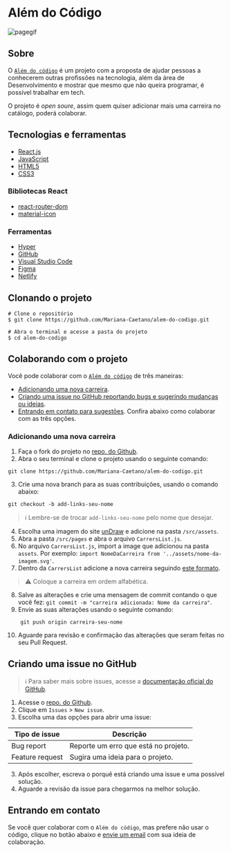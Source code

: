 # Além do Código
![pagegif](https://user-images.githubusercontent.com/67270558/181876178-fb16dad9-4a92-478c-80a9-3e84088bcb30.gif)

## Sobre

O [`Além do código`](https://alemdocodigo.netlify.app/) é um projeto com a proposta de ajudar pessoas a conhecerem outras profissões na tecnologia, além da área de Desenvolvimento e mostrar que mesmo que não queira programar, é possível trabalhar em tech.

O projeto é *open soure*, assim quem quiser adicionar mais uma carreira no catálogo, poderá colaborar.

## Tecnologias e ferramentas
- [React.js](https://pt-br.reactjs.org/)
- [JavaScript](https://developer.mozilla.org/pt-BR/docs/Web/JavaScript/)
- [HTML5](https://developer.mozilla.org/en-US/docs/Glossary/HTML5)
- [CSS3](https://developer.mozilla.org/pt-BR/docs/Web/CSS/)
### Bibliotecas React
- [react-router-dom](https://v5.reactrouter.com/web/guides/quick-start)
- [material-icon](https://mui.com/pt/material-ui/material-icons/)

### Ferramentas
- [Hyper](https://hyper.is/)
- [GitHub](https://docs.github.com/pt)
- [Visual Studio Code](https://code.visualstudio.com/)
- [Figma](https://www.figma.com/)
- [Netlify](https://www.netlify.com/)

## Clonando o projeto

```
# Clone o repositório
$ git clone https://github.com/Mariana-Caetano/alem-do-codigo.git

# Abra o terminal e acesse a pasta do projeto 
$ cd alem-do-codigo

```

## Colaborando com o projeto
Você pode colaborar com o [`Além do código`](https://alemdocodigo.netlify.app/) de três maneiras:
- [Adicionando uma nova carreira](#adicionando-uma-nova-carreira).
- [Criando uma issue no GitHub reportando bugs e sugerindo mudanças ou ideias]().
- [Entrando em contato para sugestões]().
Confira abaixo como colaborar com as três opções.
### Adicionando uma nova carreira
1. Faça o fork do projeto no [repo. do Github](https://github.com/Mariana-Caetano/alem-do-codigo).
2. Abra o seu terminal e clone o projeto usando o seguinte comando: 
```
git clone https://github.com/Mariana-Caetano/alem-do-codigo.git

```
3. Crie uma nova branch para as suas contribuições, usando o comando abaixo: 
```
git checkout -b add-links-seu-nome

```
> ℹ Lembre-se de trocar `add-links-seu-nome` pelo nome que desejar.
                  
4. Escolha uma imagem do site [unDraw](https://undraw.co/illustrations) e adicione na pasta `/src/assets`.
5. Abra a pasta `/src/pages` e abra o arquivo `CarrersList.js`.
6. No arquivo `CarrersList.js`, import a image que adicionou na pasta `assets`. Por exemplo: `import NomeDaCarreira from '../assets/nome-da-imagem.svg'`.
7. Dentro da `CarrersList` adicione a nova carreira seguindo [este formato](https://github.com/Mariana-Caetano/alem-do-codigo/blob/master/src/carrers/CarrersList.js#L17-L23).

> ⚠ Coloque a carreira em ordem alfabética.

8. Salve as alterações e crie uma mensagem de commit contando o que você fez: `git commit -m "carreira adicionada: Nome da carreira"`.
9. Envie as suas alterações usando o seguinte comando: 
```
    git push origin carreira-seu-nome
``` 
10. Aguarde para revisão e confirmação das alterações que seram feitas no seu Pull Request.

## Criando uma issue no GitHub
> ℹ Para saber mais sobre issues, acesse a [documentação oficial do GitHub](https://docs.github.com/pt/issues/tracking-your-work-with-issues/creating-an-issue).

1. Acesse o [repo. do Github](https://github.com/Mariana-Caetano/alem-do-codigo).
2. Clique em `Issues` > `New issue`.
2. Escolha uma das opções para abrir uma issue:

| Tipo de issue | Descrição |
| ------------- | --------- |
| Bug report | Reporte um erro que está no projeto. |
| Feature request | Sugira uma ideia para o projeto. |
                 
3. Após escolher, escreva o porquê está criando uma issue e uma possível solução.
4. Aguarde a revisão da issue para chegarmos na melhor solução.

## Entrando em contato
Se você quer colaborar com o `Além do código`, mas prefere não usar o código, clique no botão abaixo e [envie um email](nanah.caetano@gmail) com sua ideia de colaboração.

            

